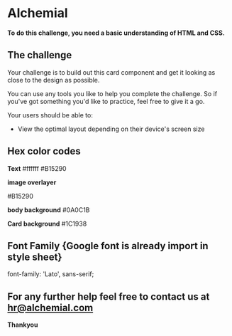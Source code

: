# Alchemial

**To do this challenge, you need a basic understanding of HTML and CSS.**

## The challenge

Your challenge is to build out this card component and get it looking as close to the design as possible.

You can use any tools you like to help you complete the challenge. So if you've got something you'd like to practice, feel free to give it a go.

Your users should be able to:

- View the optimal layout depending on their device's screen size


## Hex color codes

**Text**
#ffffff
#B15290

**image overlayer**

#B15290

**body background**
#0A0C1B

**Card background**
#1C1938


## Font Family {Google font is already import in style sheet}

font-family: 'Lato', sans-serif;

## For any further help feel free to contact us at hr@alchemial.com 


**Thankyou**
